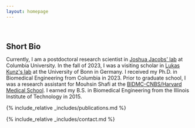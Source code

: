 ```yaml
---
layout: homepage
---
```


<h1 id="about-me"></h1>

<h2 style="margin: 60px 0px 10px;">Short Bio</h2>

Currently, I am a postdoctoral research scientist in [Joshua Jacobs' lab](https://jacobslab.bme.columbia.edu/) at Columbia University. In the fall of 2023, I was a visiting scholar in [Lukas Kunz's lab](https://spatialmemorylab.com/author/lukas-kunz-md-phd/) at the University of Bonn in Germany. I received my Ph.D. in Biomedical Engineering from Columbia in 2023. Prior to graduate school, I was a research assistant for Mouhsin Shafi at the [BIDMC-CNBS/Harvard Medical School](https://www.tmslab.org/). I earned my B.S. in Biomedical Engineering from the Illinois Institute of Technology in 2015.

{% include_relative _includes/publications.md %}

{% include_relative _includes/contact.md %}
